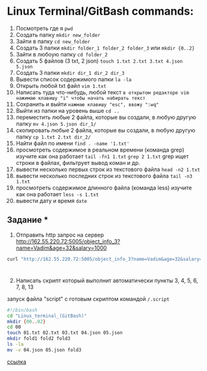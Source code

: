 # Linux Terminal/GitBash commands:

1) Посмотреть где я `pwd`
2) Создать папку `mkdir new_folder`
3) Зайти в папку `cd new_folder`
4) Создать 3 папки `mkdir folder_1 folder_2 folder_3` или `mkdir {0..2}`
5) Зайти в любоую папку `cd folder_2`
6) Создать 5 файлов (3 txt, 2 json) `touch 1.txt 2.txt 3.txt 4.json 5.json`
7) Создать 3 папки `mkdir dir_1 dir_2 dir_3`
8) Вывести список содержимого папки `la -la`
9) Открыть любой txt файл `vim 1.txt`
10) Написать туда что-нибудь, любой текст `в открытом редакторе vim нажимаю клавишу "i" чтобы начать набирать текст`
11) Сохранить и выйти `нажмаю клавишу "esc", ввожу ":wq"`
12) Выйти из папки на уровень выше `cd ..`  
13) переместить любые 2 файла, которые вы создали, в любую другую папку `mv 4.json 5.json dir_1/`
14) скопировать любые 2 файла, которые вы создали, в любую другую папку `cp 1.txt 2.txt dir_2/`
15) Найти файл по имени `find . -name '1.txt'`
16) просмотреть содержимое в реальном времени (команда grep) изучите как она работает  `tail -fn1 1.txt` `grep 2 1.txt` grep ищет строки в файлах, фильтрует вывод коман и др.
17) вывести несколько первых строк из текстового файла `head -n2 1.txt`
18) вывести несколько последних строк из текстового файла `tail -n3 1.txt`
19) просмотреть содержимое длинного файла (команда less) изучите как она работает `less -s 1.txt` 
20) вывести дату и время `date` 

## Задание *
1) Отправить http запрос на сервер http://162.55.220.72:5005/object_info_3?name=Vadim&age=32&salary=1000  
```sh
curl "http://162.55.220.72:5005/object_info_3?name=Vadim&age=32&salary=1000"
```
#
2) Написать скрипт который выполнит автоматически пункты 3, 4, 5, 6, 7, 8, 13 
   
запуск файла "script" с готовым скриптом командой `/.script`
```sh
#!/bin/bash  
cd "Linux_terminal_(GitBash)"   
mkdir {00..02}  
cd 00  
touch 01.txt 02.txt 03.txt 04.json 05.json  
mkdir fold1 fold2 fold3  
ls -la  
mv -v 04.json 05.json fold3  
```
[ссылка](https://github.com/Pavlik1100/theory_and_practice_on_the_course/tree/main/script)
